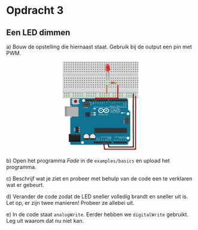 # Opdracht 3

## Een LED dimmen

a) Bouw de opstelling die hiernaast staat. Gebruik bij de output een pin met PWM.

<p align="center">
  <img src="../../../figures/arduino/Opdr3/LED_2_bb.jpg" width="40%" title="LED_opdr2">
</p>

b) Open het programma *Fade* in de ```examples/basics``` en upload het programma.

c) Beschrijf wat je ziet en probeer met behulp van de code een te verklaren wat er gebeurt.

d) Verander de code zodat de LED sneller volledig brandt en sneller uit is. 
Let op, er zijn twee manieren! Probeer ze allebei uit.

e) In de code staat ```analogWrite```. Eerder hebben we ```digitalWrite``` gebruikt. 
Leg uit waarom dat nu niet kan.